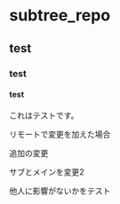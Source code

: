 # subtree_repo
## test
### test
#### test
これはテストです。

リモートで変更を加えた場合

追加の変更

サブとメインを変更2

他人に影響がないかをテスト
